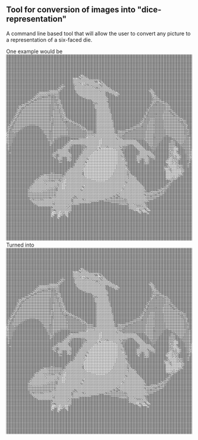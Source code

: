 ## Tool for conversion of images into "dice-representation"

A command line based tool that will allow the user to convert any picture
to a representation of a six-faced die.

One example would be
<img src="https://github.com/almaan/diceconverter/blob/master/res/test_case2_out.png" alt="drawing" width="500" height="500"/>
Turned into
<img src="https://github.com/almaan/diceconverter/blob/master/res/test_case2_out.png" alt="drawing" width="500" height="500"/>
